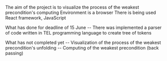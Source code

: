 The aim of the project is to visualize the process of the weakest precondition's computing
Environment is a browser
There is being used React framework, JavaScript

What has done for deadline of 15 June
 -- There was implemented a parser of code written in TEL programming language to create tree of tokens

What has not completed yet
 -- Visualization of the process of the weakest precondition's unfolding
 -- Computing of the weakest precondition (back passing)
